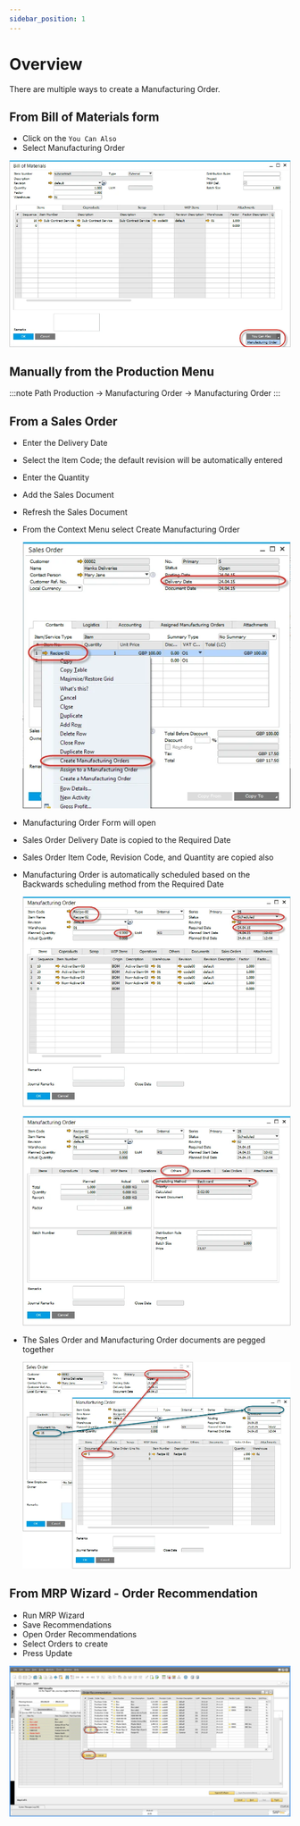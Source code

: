 ```yaml
---
sidebar_position: 1
---
```


# Overview

There are multiple ways to create a Manufacturing Order.

## From Bill of Materials form

- Click on the `You Can Also`
- Select Manufacturing Order

![You Can Also](./media/overview/you-can-also.webp)

## Manually from the Production Menu

:::note Path
    Production → Manufacturing Order → Manufacturing Order
:::

## From a Sales Order

- Enter the Delivery Date
- Select the Item Code; the default revision will be automatically entered
- Enter the Quantity
- Add the Sales Document
- Refresh the Sales Document
- From the Context Menu select Create Manufacturing Order

    ![MOR 1](./media/overview/mor-1.webp)

- Manufacturing Order Form will open
- Sales Order Delivery Date is copied to the Required Date
- Sales Order Item Code, Revision Code, and Quantity are copied also
- Manufacturing Order is automatically scheduled based on the Backwards scheduling method from the Required Date

    ![MOR 2](./media/overview/mor-2.webp)

    ![MOR 3](./media/overview/mor-3.webp)

- The Sales Order and Manufacturing Order documents are pegged together

    ![SOR MOR](./media/overview/sor-mor.webp)

## From MRP Wizard - Order Recommendation

- Run MRP Wizard
- Save Recommendations
- Open Order Recommendations
- Select Orders to create
- Press Update

![MRP Wizard](./media/overview/mrp-wizard.webp)
